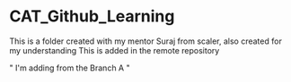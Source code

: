 # CAT\_Github\_Learning



This is a folder created with my mentor Suraj from scaler, also created for my understanding
This is added in the remote repository



" I'm adding from the Branch A "

